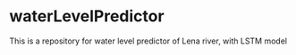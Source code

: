# waterLevelPredictor
This is a repository for water level predictor of Lena river, with LSTM model

